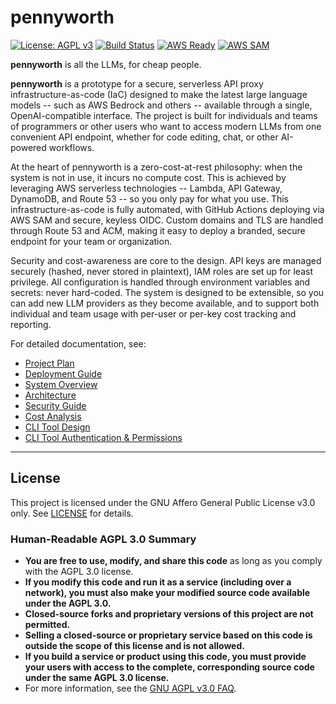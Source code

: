 # pennyworth

[![License: AGPL v3](https://img.shields.io/badge/License-AGPL%20v3-blue.svg)](https://www.gnu.org/licenses/agpl-3.0)
[![Build Status](https://github.com/johnwbyrd/pennyworth/actions/workflows/deploy.yml/badge.svg)](https://github.com/johnwbyrd/pennyworth/actions)
[![AWS Ready](https://img.shields.io/badge/AWS-Ready-orange?logo=amazon-aws)](https://aws.amazon.com/)
[![AWS SAM](https://img.shields.io/badge/AWS-SAM-blue?logo=amazon-aws)](https://aws.amazon.com/serverless/sam/)

[//]: # (SPDX-License-Identifier: AGPL-3.0-only)

**pennyworth** is all the LLMs, for cheap people.

**pennyworth** is a prototype for a secure, serverless API proxy infrastructure-as-code (IaC) designed to make the latest large language models -- such as AWS Bedrock and others -- available through a single, OpenAI-compatible interface. The project is built for individuals and teams of programmers or other users who want to access modern LLMs from one convenient API endpoint, whether for code editing, chat, or other AI-powered workflows.

At the heart of pennyworth is a zero-cost-at-rest philosophy: when the system is not in use, it incurs no compute cost. This is achieved by leveraging AWS serverless technologies -- Lambda, API Gateway, DynamoDB, and Route 53 -- so you only pay for what you use. This infrastructure-as-code is fully automated, with GitHub Actions deploying via AWS SAM and secure, keyless OIDC. Custom domains and TLS are handled through Route 53 and ACM, making it easy to deploy a branded, secure endpoint for your team or organization.

Security and cost-awareness are core to the design. API keys are managed securely (hashed, never stored in plaintext), IAM roles are set up for least privilege.  All configuration is handled through environment variables and secrets: never hard-coded.  The system is designed to be extensible, so you can add new LLM providers as they become available, and to support both individual and team usage with per-user or per-key cost tracking and reporting.

For detailed documentation, see:

- [Project Plan](doc/plan.md)
- [Deployment Guide](doc/deployment.md)
- [System Overview](doc/overview.md)
- [Architecture](doc/architecture.md)
- [Security Guide](doc/security.md)
- [Cost Analysis](doc/cost.md)
- [CLI Tool Design](doc/cli-tool.md)
- [CLI Tool Authentication & Permissions](doc/cli-tool-auth.md)

---

## License

This project is licensed under the GNU Affero General Public License v3.0 only. See [LICENSE](LICENSE) for details. 

### Human-Readable AGPL 3.0 Summary

- **You are free to use, modify, and share this code** as long as you comply with the AGPL 3.0 license.
- **If you modify this code and run it as a service (including over a network), you must also make your modified source code available under the AGPL 3.0.**
- **Closed-source forks and proprietary versions of this project are not permitted.**
- **Selling a closed-source or proprietary service based on this code is outside the scope of this license and is not allowed.**
- **If you build a service or product using this code, you must provide your users with access to the complete, corresponding source code under the same AGPL 3.0 license.**
- For more information, see the [GNU AGPL v3.0 FAQ](https://www.gnu.org/licenses/agpl-3.0-faq.html). 